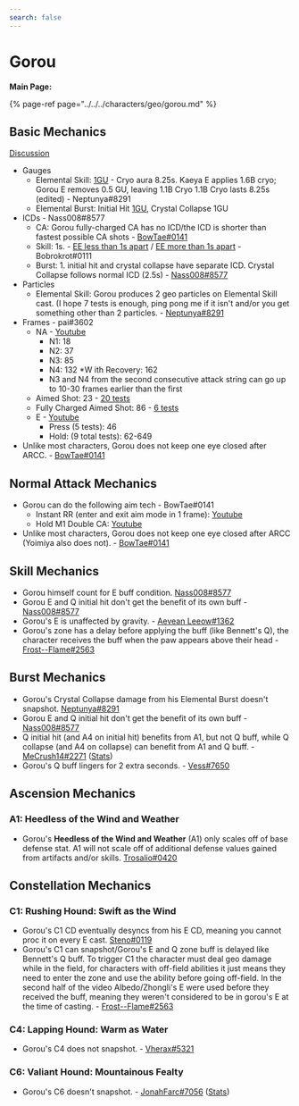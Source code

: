 ```yaml
---
search: false
---
```


# Gorou

**Main Page:**

{% page-ref page="../../../characters/geo/gorou.md" %}

## Basic Mechanics

[Discussion](https://tickets.deeznuts.moe/ticket-archive/attachments_912910214699819028_923272036728573982_transcript-gorou-basic-mechanics.html)

* Gauges
  * Elemental Skill: [1GU](https://youtu.be/DJ3uSEKgkW4) - Cryo aura 8.25s. Kaeya E applies 1.6B cryo; Gorou E removes 0.5 GU, leaving 1.1B Cryo 1.1B Cryo lasts 8.25s (edited) - Neptunya\#8291
  * Elemental Burst: Initial Hit [1GU](https://youtu.be/qkBwZtagqKo), Crystal Collapse 1GU
* ICDs - Nass008\#8577 
  * CA: Gorou fully-charged CA has no ICD/the ICD is shorter than fastest possible CA shots - [BowTae\#0141](https://youtu.be/NFpvCqMJiBM)
  * Skill: 1s. - [EE less than 1s apart](https://youtu.be/rBKZPjxivzM) / [EE more than 1s apart](https://youtu.be/Gj8RIKWs-Vk) - Bobrokrot\#0111
  * Burst: 1. initial hit and crystal collapse have separate ICD. Crystal Collapse follows normal ICD (2.5s) - [Nass008\#8577](https://youtu.be/oOMcBCHDC-Q)
* Particles
  * Elemental Skill: Gorou produces 2 geo particles on Elemental Skill cast. (I hope 7 tests is enough, ping pong me if it isn't and/or you get something other than 2 particles. - [Neptunya\#8291](https://youtu.be/QHq1Y_-asIw)
* Frames - pai#3602 
  * NA - [Youtube](https://youtu.be/LX0cAoBaqEM)
    * N1: 18
    * N2: 37
    * N3: 85
    * N4: 132
    *W ith Recovery: 162 
    * N3 and N4 from the second consecutive attack string can go up to 10-30 frames earlier than the first
  * Aimed Shot: 23 - [20 tests](https://youtu.be/GhIAYWSY-a8) 
  * Fully Charged Aimed Shot: 86 - [6 tests](https://youtu.be/xo5rOjbZ4Cs)
  * E - [Youtube](https://youtu.be/XihbafGI-Ak)
    * Press (5 tests): 46
    * Hold: (9 total tests): 62-649 
* Unlike most characters, Gorou does not keep one eye closed after ARCC. - [BowTae\#0141](https://youtu.be/_yuZ4lKpdKY)

## Normal Attack Mechanics

* Gorou can do the following aim tech - BowTae\#0141
  * Instant RR (enter and exit aim mode in 1 frame): [Youtube](https://youtu.be/mXEXYo7BGUA)
  * Hold M1 Double CA: [Youtube](https://youtu.be/c2cWS7KNOeI)
* Unlike most characters, Gorou does not keep one eye closed after ARCC (Yoimiya also does not). - [BowTae\#0141](https://youtu.be/_yuZ4lKpdKY)

## Skill Mechanics

* Gorou himself count for E buff condition. [Nass008\#8577](https://youtu.be/xQGDyQXzcxc)
* Gorou E and Q initial hit don't get the benefit of its own buff - [Nass008\#8577](https://youtu.be/lHvJM0ZFG4k)
* Gorou's E is unaffected by gravity. - [Aevean Leeow\#1362](https://youtu.be/ghbP5_aQwFQ)
* Gorou's zone has a delay before applying the buff (like Bennett's Q), the character receives the buff when the paw appears above their head - [Frost--Flame\#2563](https://youtu.be/n6-GLEQXT6g)

## Burst Mechanics

* Gorou's Crystal Collapse damage from his Elemental Burst doesn't snapshot. [Neptunya\#8291](https://youtu.be/DiPTvYLHR1A)
* Gorou E and Q initial hit don't get the benefit of its own buff - [Nass008\#8577](https://youtu.be/lHvJM0ZFG4k)
* Q initial hit (and A4 on initial hit) benefits from A1, but not Q buff, while Q collapse (and A4 on collapse) can benefit from A1 and Q buff. - [MeCrush14\#2271](https://youtu.be/lHvJM0ZFG4k) ([Stats](https://imgur.com/gZjNPRF))
* Gorou's Q buff lingers for 2 extra seconds. - [Vess\#7650](https://youtu.be/rsSJH9yUrOg)

## Ascension Mechanics

### A1: Heedless of the Wind and Weather
* Gorou's **Heedless of the Wind and Weather** (A1) only scales off of base defense stat. A1 will not scale off of additional defense values gained from artifacts and/or skills. [Trosalio\#0420](https://www.youtube.com/watch?v=iXI92moZFRc)

## Constellation Mechanics

### C1: Rushing Hound: Swift as the Wind
* Gorou's C1 CD eventually desyncs from his E CD, meaning you cannot proc it on every E cast. [Steno\#0119](https://imgur.com/a/yXHcZnm)
* Gorou's C1 can snapshot/Gorou's E and Q zone buff is delayed like Bennett's Q buff. To trigger C1 the character must deal geo damage while in the field, for characters with off-field abilities it just means they need to enter the zone and use the ability before going off-field.
In the second half of the video Albedo/Zhongli's E were used before they received the buff, meaning they weren't considered to be in gorou's E at the time of casting. - [Frost--Flame\#2563](https://youtu.be/O-HGSNkj478)

### C4: Lapping Hound: Warm as Water
* Gorou's C4 does not snapshot. - [Vherax\#5321](https://youtu.be/F-iLJL_9yQk)

### C6: Valiant Hound: Mountainous Fealty
* Gorou's C6 doesn't snapshot. - [JonahFarc\#7056](https://cdn.discordapp.com/attachments/912910214699819028/921103967428182076/2021-12-16_12-09-26.mp4) ([Stats](https://cdn.discordapp.com/attachments/912910214699819028/921103969521115136/unknown.png))
